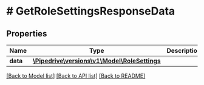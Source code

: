# # GetRoleSettingsResponseData

## Properties

Name | Type | Description | Notes
------------ | ------------- | ------------- | -------------
**data** | [**\Pipedrive\versions\v1\Model\RoleSettings**](RoleSettings.md) |  | [optional]

[[Back to Model list]](../../README.md#models) [[Back to API list]](../../README.md#endpoints) [[Back to README]](../../README.md)
